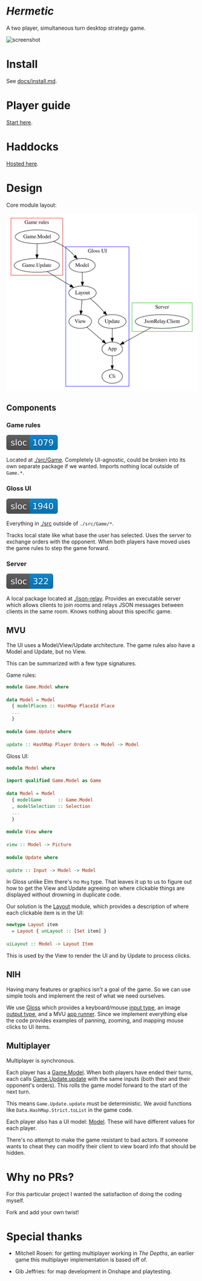 # *Hermetic*

A two player, simultaneous turn desktop strategy game.

<image alt="screenshot" src="./misc/screenshot.png" width="800">

# Install

See [docs/install.md](./docs/install.md).

# Player guide

[Start here](http://ianjeffries.net/id/9627/hermetic-0.0/Game-Model.html#t:Base).

# Haddocks

[Hosted here](http://ianjeffries.net/id/9627/hermetic-0.0/index.html).

# Design

Core module layout:

![mod](./misc/generated/core-modules.svg)

## Components

### Game rules

![sloc-game](./misc/generated/sloc-game.svg)

Located at [./src/Game](./src/Game). Completely UI-agnostic, could be broken into its own separate package if we wanted. Imports nothing local outside of `Game.*`.

### Gloss UI

![sloc-ui](./misc/generated/sloc-ui.svg)

Everything in [./src](./src) outside of `./src/Game/*`.

Tracks local state like what base the user has selected. Uses the server to exchange orders with the opponent. When both players have moved uses the game rules to step the game forward.

### Server

![sloc-json-relay](./misc/generated/sloc-json-relay.svg)

A local package located at [./json-relay](./json-relay). Provides an executable server which allows clients to join rooms and relays JSON messages between clients in the same room. Knows nothing about this specific game.

## MVU

The UI uses a Model/View/Update architecture. The game rules also have a Model and Update, but no View.

This can be summarized with a few type signatures.

Game rules:
```hs
module Game.Model where

data Model = Model
  { modelPlaces :: HashMap PlaceId Place
  ...
  }

module Game.Update where

update :: HashMap Player Orders -> Model -> Model
```

Gloss UI:
```hs
module Model where

import qualified Game.Model as Game

data Model = Model
  { modelGame      :: Game.Model
  , modelSelection :: Selection
  ...
  }

module View where

view :: Model -> Picture

module Update where

update :: Input -> Model -> Model
```

In Gloss unlike Elm there's no `Msg` type. That leaves it up to us to figure out how to get the View and Update agreeing on where clickable things are displayed without drowning in duplicate code.

Our solution is the [Layout](./src/Layout.hs) module, which provides a description of where each clickable item is in the UI:

```hs
newtype Layout item
  = Layout { unLayout :: [Set item] }

uiLayout :: Model -> Layout Item
```

This is used by the View to render the UI and by Update to process clicks.

## NIH

Having many features or graphics isn't a goal of the game. So we can use simple tools and implement the rest of what we need ourselves.

We use [Gloss](http://hackage.haskell.org/package/gloss) which provides a keyboard/mouse [input type](http://hackage.haskell.org/package/gloss/docs/Graphics-Gloss-Interface-IO-Game.html#t:Event), an image [output type](http://hackage.haskell.org/package/gloss/docs/Graphics-Gloss-Data-Picture.html#t:Picture), and a MVU [app runner](http://hackage.haskell.org/package/gloss/docs/Graphics-Gloss-Interface-IO-Game.html#v:playIO). Since we implement everything else the code provides examples of panning, zooming, and mapping mouse clicks to UI items.

## Multiplayer

Multiplayer is synchronous.

Each player has a [Game.Model](./src/Game/Model.hs). When both players have ended their turns, each calls [Game.Update.update](./src/Game/Update.hs) with the same inputs (both their and their opponent's orders). This rolls the game model forward to the start of the next turn.

This means `Game.Update.update` must be deterministic. We avoid functions like `Data.HashMap.Strict.toList` in the game code.

Each player also has a UI model: [Model](./src/Model.hs). These will have different values for each player.

There's no attempt to make the game resistant to bad actors. If someone wants to cheat they can modify their client to view board info that should be hidden.

# Why no PRs?

For this particular project I wanted the satisfaction of doing the coding myself.

Fork and add your own twist!

# Special thanks

+ Mitchell Rosen: for getting multiplayer working in *The Depths*, an earlier game this multiplayer implementation is based off of.

+ Gib Jeffries: for map development in Onshape and playtesting.
